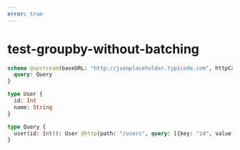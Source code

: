 ```yaml
---
error: true
---
```


# test-groupby-without-batching

```graphql @config
schema @upstream(baseURL: "http://jsonplaceholder.typicode.com", httpCache: {enable: false, size: 42}) {
  query: Query
}

type User {
  id: Int
  name: String
}

type Query {
  user(id: Int!): User @http(path: "/users", query: [{key: "id", value: "{{.args.id}}"}], batchKey: ["id"])
}
```

